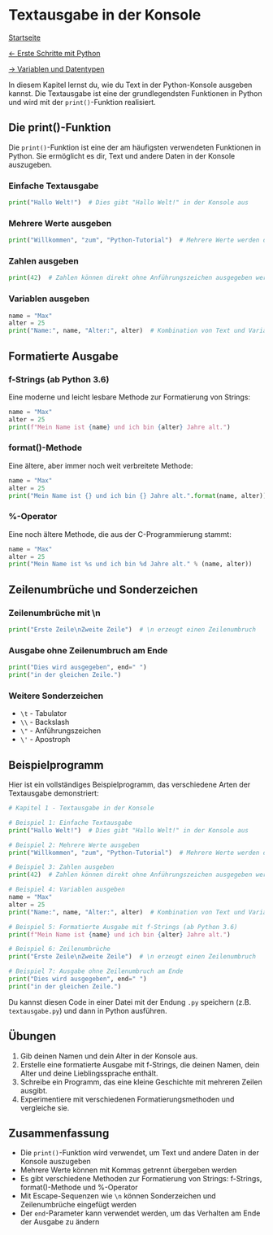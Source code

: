 # Textausgabe in der Konsole

[Startseite](/Projekte/Kapitel_0/Anfang_Lese_Mich.md)

[<- Erste Schritte mit Python](/Projekte/Kapitel_0/Erste_Schritte_Win_PC.md)
 
[-> Variablen und Datentypen](Variablen_und_Datentypen.md)

In diesem Kapitel lernst du, wie du Text in der Python-Konsole ausgeben kannst. Die Textausgabe ist eine der grundlegendsten Funktionen in Python und wird mit der `print()`-Funktion realisiert.

## Die print()-Funktion

Die `print()`-Funktion ist eine der am häufigsten verwendeten Funktionen in Python. Sie ermöglicht es dir, Text und andere Daten in der Konsole auszugeben.

### Einfache Textausgabe

```python
print("Hallo Welt!")  # Dies gibt "Hallo Welt!" in der Konsole aus
```

### Mehrere Werte ausgeben

```python
print("Willkommen", "zum", "Python-Tutorial")  # Mehrere Werte werden durch Leerzeichen getrennt
```

### Zahlen ausgeben

```python
print(42)  # Zahlen können direkt ohne Anführungszeichen ausgegeben werden
```

### Variablen ausgeben

```python
name = "Max"
alter = 25
print("Name:", name, "Alter:", alter)  # Kombination von Text und Variablen
```

## Formatierte Ausgabe

### f-Strings (ab Python 3.6)

Eine moderne und leicht lesbare Methode zur Formatierung von Strings:

```python
name = "Max"
alter = 25
print(f"Mein Name ist {name} und ich bin {alter} Jahre alt.")
```

### format()-Methode

Eine ältere, aber immer noch weit verbreitete Methode:

```python
name = "Max"
alter = 25
print("Mein Name ist {} und ich bin {} Jahre alt.".format(name, alter))
```

### %-Operator

Eine noch ältere Methode, die aus der C-Programmierung stammt:

```python
name = "Max"
alter = 25
print("Mein Name ist %s und ich bin %d Jahre alt." % (name, alter))
```

## Zeilenumbrüche und Sonderzeichen

### Zeilenumbrüche mit \n

```python
print("Erste Zeile\nZweite Zeile")  # \n erzeugt einen Zeilenumbruch
```

### Ausgabe ohne Zeilenumbruch am Ende

```python
print("Dies wird ausgegeben", end=" ")
print("in der gleichen Zeile.")
```

### Weitere Sonderzeichen

- `\t` - Tabulator
- `\\` - Backslash
- `\"` - Anführungszeichen
- `\'` - Apostroph

## Beispielprogramm

Hier ist ein vollständiges Beispielprogramm, das verschiedene Arten der Textausgabe demonstriert:

```python
# Kapitel 1 - Textausgabe in der Konsole

# Beispiel 1: Einfache Textausgabe
print("Hallo Welt!")  # Dies gibt "Hallo Welt!" in der Konsole aus

# Beispiel 2: Mehrere Werte ausgeben
print("Willkommen", "zum", "Python-Tutorial")  # Mehrere Werte werden durch Leerzeichen getrennt

# Beispiel 3: Zahlen ausgeben
print(42)  # Zahlen können direkt ohne Anführungszeichen ausgegeben werden

# Beispiel 4: Variablen ausgeben
name = "Max"
alter = 25
print("Name:", name, "Alter:", alter)  # Kombination von Text und Variablen

# Beispiel 5: Formatierte Ausgabe mit f-Strings (ab Python 3.6)
print(f"Mein Name ist {name} und ich bin {alter} Jahre alt.")

# Beispiel 6: Zeilenumbrüche
print("Erste Zeile\nZweite Zeile")  # \n erzeugt einen Zeilenumbruch

# Beispiel 7: Ausgabe ohne Zeilenumbruch am Ende
print("Dies wird ausgegeben", end=" ")
print("in der gleichen Zeile.")
```

Du kannst diesen Code in einer Datei mit der Endung `.py` speichern (z.B. `textausgabe.py`) und dann in Python ausführen.

## Übungen

1. Gib deinen Namen und dein Alter in der Konsole aus.
2. Erstelle eine formatierte Ausgabe mit f-Strings, die deinen Namen, dein Alter und deine Lieblingssprache enthält.
3. Schreibe ein Programm, das eine kleine Geschichte mit mehreren Zeilen ausgibt.
4. Experimentiere mit verschiedenen Formatierungsmethoden und vergleiche sie.

## Zusammenfassung

- Die `print()`-Funktion wird verwendet, um Text und andere Daten in der Konsole auszugeben
- Mehrere Werte können mit Kommas getrennt übergeben werden
- Es gibt verschiedene Methoden zur Formatierung von Strings: f-Strings, format()-Methode und %-Operator
- Mit Escape-Sequenzen wie `\n` können Sonderzeichen und Zeilenumbrüche eingefügt werden
- Der `end`-Parameter kann verwendet werden, um das Verhalten am Ende der Ausgabe zu ändern